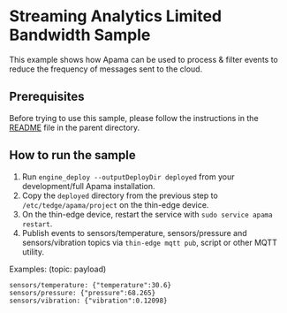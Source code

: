 # Streaming Analytics Limited Bandwidth Sample

This example shows how Apama can be used to process & filter events to reduce
the frequency of messages sent to the cloud.

## Prerequisites
Before trying to use this sample, please follow the instructions in the 
[README](../README.md) file in the parent directory.

## How to run the sample
1. Run `engine_deploy --outputDeployDir deployed` from your development/full
Apama installation.
2. Copy the `deployed` directory from the previous step to
`/etc/tedge/apama/project` on the thin-edge device.
3. On the thin-edge device, restart the service with `sudo service apama
restart`.
4. Publish events to sensors/temperature, sensors/pressure and
sensors/vibration topics via `thin-edge mqtt pub`, script or other MQTT
utility.

Examples: (topic: payload)
```
sensors/temperature: {"temperature":30.6}
sensors/pressure: {"pressure":68.265}
sensors/vibration: {"vibration":0.12098}
```

